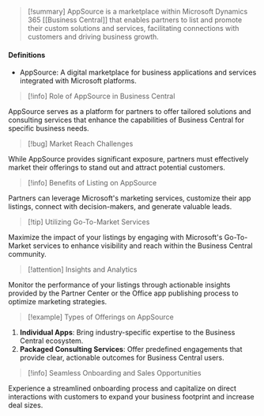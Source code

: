 >[!summary]
>AppSource is a marketplace within Microsoft Dynamics 365 [[Business Central]] that enables partners to list and promote their custom solutions and services, facilitating connections with customers and driving business growth.

#### Definitions
- AppSource: A digital marketplace for business applications and services integrated with Microsoft platforms.

>[!info] Role of AppSource in Business Central

AppSource serves as a platform for partners to offer tailored solutions and consulting services that enhance the capabilities of Business Central for specific business needs.

>[!bug] Market Reach Challenges

While AppSource provides significant exposure, partners must effectively market their offerings to stand out and attract potential customers.

>[!info] Benefits of Listing on AppSource

Partners can leverage Microsoft's marketing services, customize their app listings, connect with decision-makers, and generate valuable leads.

>[!tip] Utilizing Go-To-Market Services

Maximize the impact of your listings by engaging with Microsoft's Go-To-Market services to enhance visibility and reach within the Business Central community.

>[!attention] Insights and Analytics

Monitor the performance of your listings through actionable insights provided by the Partner Center or the Office app publishing process to optimize marketing strategies.

>[!example] Types of Offerings on AppSource

1. **Individual Apps**: Bring industry-specific expertise to the Business Central ecosystem.
2. **Packaged Consulting Services**: Offer predefined engagements that provide clear, actionable outcomes for Business Central users.

>[!info] Seamless Onboarding and Sales Opportunities

Experience a streamlined onboarding process and capitalize on direct interactions with customers to expand your business footprint and increase deal sizes.